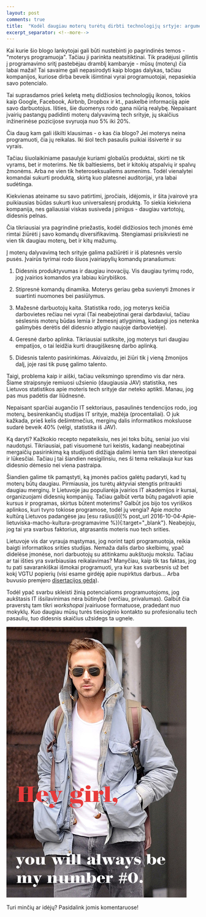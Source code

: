 ```yaml
---
layout: post
comments: true
title:  "Kodėl daugiau moterų turėtų dirbti technologijų srtyje: argumentai įmonėms"
excerpt_separator: <!--more-->
---
```

Kai kurie šio blogo lankytojai gali būti nustebinti jo pagrindinės temos - "moterys programuoja". Tačiau ji parinkta neatsitiktinai. Tik pradėjusi 
gilintis į programavimo sritį pastebėjau dramblį kambaryje - mūsų (moterų) čia labai mažai! Tai savaime gali nepasirodyti kaip blogas dalykas, 
tačiau kompanijos, kuriose dirba beveik išimtinai vyrai programuotojai, nepasiekia savo potencialo.
<!--more-->

Tai suprasdamos prieš keletą metų didžiosios technologijų ikonos, tokios kaip Google, Facebook, Airbnb, Dropbox ir kt., paskelbė informaciją apie 
savo darbuotojus. Išties, šie duomenys rodo gana niūrią realybę. Nepaisant įvairių pastangų padidinti moterų dalyvavimą tech srityje, jų 
skaičius inžinerinėse pozicijose svyruoja nuo 5% iki 20%. 

Čia daug kam gali iškilti klausimas - o kas čia blogo? Jei moterys neina programuoti, čia jų reikalas. Iki šiol tech pasaulis puikiai išsivertė
ir su vyrais.
 
Tačiau šiuolaikiniame pasaulyje kuriami globalūs produktai, skirti ne tik vyrams, bet ir moterims. Ne tik baltiesiems, bet ir kitokių atspalvių 
ir spalvų žmonėms. Arba ne vien tik heteroseksualiems asmenims. Todėl vienalytei komandai sukurti produktą, skirtą kuo platesnei auditorijai, 
yra labai sudėtinga. 
  
Kiekvienas ateiname su savo patirtimi, įpročiais, idėjomis, ir šita įvairovė yra puikiausias būdas sukurti kuo universalesnį produktą. To siekia 
kiekviena kompanija, nes galiausiai viskas susiveda į pinigus - daugiau vartotojų, didesnis pelnas. 

Čia tikriausiai yra pagrindinė priežastis, kodėl didžiosios tech įmonės ėmė rimtai žiūrėti į savo komandų diversifikavimą. Stengiamasi prisikviesti
ne vien tik daugiau moterų, bet ir kitų mažumų. 

Į moterų dalyvavimą tech srityje galima pažiūrėti ir iš platesnės verslo pusės. Įvairūs tyrimai rodo šiuos įvairiapylių komandų pranašumus:

1. Didesnis produktyvumas ir daugiau inovacijų. Vis daugiau tyrimų rodo, jog įvairios komandos yra labiau kūrybiškos.

2. Stipresnė komandų dinamika. Moterys geriau geba suvienyti žmones ir suartinti nuomones bei pasiūlymus. 

3. Mažesnė darbuotojų kaita. Statistika rodo, jog moterys keičia darbovietes rečiau nei vyrai (Tai neabejotinai gerai darbdaviui, tačiau 
sėslesnis moterų būdas lemia ir žemesnį atlyginimą, kadangi jos netenka galimybės derėtis dėl didesnio atlygio naujoje darbovietėje).

4. Geresnė darbo aplinka. Tikriausiai sutiksite, jog moterys turi daugiau empatijos, o tai leidžia kurti draugiškesnę darbo aplinką.

5. Didesnis talento pasirinkimas. Akivaizdu, jei žiūri tik į vieną žmonijos dalį, joje rasi tik pusę galimo talento.

Taigi, problema kaip ir aiški, tačiau veiksmingo sprendimo vis dar nėra. Šiame straipsnyje remiuosi užsienio (daugiausia JAV) statistika, nes Lietuvos statistikos
apie moteris tech srityje dar neteko aptikti. Manau, jog pas mus padėtis dar liūdnesnė. 

Nepaisant sparčiai augančio IT sektoriaus, pasaulinės tendencijos rodo, jog moterų, besirenkančių studijas IT srityje, mažėja (procentaliai). O juk kažkada, prieš
 kelis dešimtmečius, merginų dalis informatikos moksluose sudarė beveik 40% (vėlgi, statistika iš JAV). 
 
Ką daryti? Kažkokio recepto nepateiksiu, nes jei toks būtų, seniai juo visi naudotųsi. Tikriausiai, pati visuomenė turi keistis, kadangi neabejotinai
mergaičių pasirinkimą ką studijuoti didžiąja dalimi lemia tam tikri stereotipai ir lūkesčiai. Tačiau į tai šiandien nesigilinsiu, nes ši tema 
reikalauja kur kas didesnio dėmesio nei viena pastraipa.

Šiandien galime tik pamąstyti, ką įmonės pačios galėtų padaryti, kad tų moterų būtų daugiau. Pirmiausia, jos turėtų aktyviai stengtis pritraukti
daugiau merginų. Ir Lietuvoje jau populiarėja įvairios IT akademijos ir kursai, organizuojami didesnių kompanijų. Tačiau galbūt verta būtų pagalvoti
apie kursus ir programas, skirtus būtent moterims? Galbūt jos bijo tos vyriškos aplinkos, kuri tvyro tokiose programose, todėl jų vengia? Apie
*macho* kultūrą Lietuvos padangėse jau [esu rašiusi]({% post_url 2016-10-04-Apie-lietuviska-macho-kultura-programavime %}){:target="_blank"}.
Neabejoju, jog tai yra svarbus faktorius, atgrasantis moteris nuo tech srities.

Lietuvoje vis dar vyrauja mąstymas, jog norint tapti programuotoja, reikia baigti informatikos srities studijas. 
Nemaža dalis darbo skelbimų, ypač didelėse įmonėse, nori darbuotojų su atitinkamu aukštuoju mokslu. Tačiau ar tai išties yra svarbiausias reikalavimas?
Manyčiau, kaip tik tas faktas, jog tu pati savarankiškai išmokai programuoti, yra kur kas svarbesnis už bet kokį VGTU popierių (visi esame girdėję
apie nupirktus darbus... Arba buvusio premjero <a href="http://rokiskis.popo.lt/2016/06/19/algirdo-butkeviciaus-disertacija/" target="_blank">disertacijos gėdą</a>). 

Todėl ypač svarbu skleisti žinią potencialioms programuotojoms, jog aukštasis IT išsilavinimas nėra būtinybė (verčiau, privalumas). 
Galbūt čia praverstų tam tikri *workshopai* įvairiuose formatuose, pradedant nuo mokyklų. Kuo daugiau mūsų turės tiesioginio kontakto su profesionaliu
tech pasauliu, tuo didesnis skaičius užsidegs ta ugnele.

![Ryan Gosling is sexy](/assets/Ryan_Gosling.jpg)

Turi minčių ar idėjų? Pasidalink jomis komentaruose!
 



